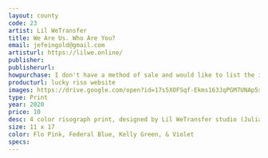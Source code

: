 ```yaml
---
layout: county 
code: 23
artist: Lil WeTransfer
title: We Are Us. Who Are You? 
email: jefeingold@gmail.com
artisturl: https://lilwe.online/
publisher: 
publisherurl: 
howpurchase: I don't have a method of sale and would like to list the item on lucky risograph/zine hug's website
producturl: lucky riso website
images: https://drive.google.com/open?id=17s5XOFSqf-Ekms163JqPGM7UNAp5s1eW
type: Print
year: 2020
price: 10
desc: 4 color risograph print, designed by Lil WeTransfer studio (Julia Feingold & Logan Heffernan) 
size: 11 x 17
color: Flo Pink, Federal Blue, Kelly Green, & Violet
specs: 
---
```

